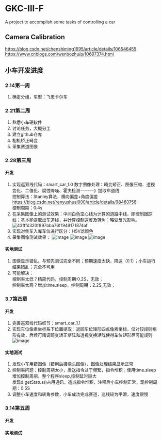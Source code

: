 # GKC-III-F
A project to accomplish some tasks of controlling a car


## Camera Calibration
https://blog.csdn.net/chenshiming1995/article/details/106546455
https://www.cnblogs.com/wenbozhu/p/10697374.html


## 小车开发进度
### 2.14第一周
1. 确定分组，车型：飞思卡尔车
### 2.21第二周
1. 熟悉小车硬软件
2. 讨论任务，大概分工
3. 建立github仓库
4. 相机矫正畸变
5. 采集赛道图像

### 2.28第三周
#### 开发
1. 实现巡双线代码：smart_car_1.0
   数字图像处理：畸变矫正、图像压缩、透视变化、二值化、腐蚀降噪、霍夫检测-------》提取车道线\
   控制算法：Stanley算法，横向偏差+角度偏差\
   https://blog.csdn.net/renyushuai900/article/details/98460758  \
   控制周期：0.4s
2. 在采集图像上的测试效果：中间白色空心线为计算的道路中线，即控制跟踪线；基本能提取出车道线，并计算控制速度及转角；略受反光影响。
![43fffd320f897bba76f1949171874af](https://user-images.githubusercontent.com/62023129/157029778-31c21b97-0f01-448d-afdb-e94a7c1ae788.png)
3. 实现对倒车入库车位进行区分：HSV滤颜色
4. 采集图像测试效果：
![image](https://user-images.githubusercontent.com/62023129/157034840-50eceeb9-2a1b-4e2f-93a1-d0b73a536fd2.png)
![image](https://user-images.githubusercontent.com/62023129/157034986-3284e10b-aa5f-4101-9d23-2b72c27fe4fd.png)
![image](https://user-images.githubusercontent.com/62023129/157035144-a3215b55-9f8f-4ad7-8b18-0389632f5dc4.png)

#### 实地测试
1. 图像显示错乱，与预先测试完全不同；预期速度太快，降速（0.1）；小车运行结果错乱；完全不可用 
2. 可能解决：\
   控制率太低？精简代码，控制周期:0.2S，无效；\
   控制率太高？增加time.sleep，控制周期：2.2S,无效；

### 3.7第四周
#### 开发
1. 完善巡双线代码细节：smart_car_1.1
2. 实现车位像素坐标系下位置提取：返回车位矩形四点像素坐标，仅对较规则矩形有效，后续可精调畸变矫正矩阵和透视变换矩阵使得车位矩形尽可能规则
![image](https://user-images.githubusercontent.com/62023129/157039261-8841d77e-6dd7-40f6-93fa-7a61a65afb7a.png)

#### 实地测试
1. 发现小车用错图像（错用后摄像头图像），图像处理结果显示正常
2. 控制率问题：控制周期太小，发送指令过于频繁，指令堆积；使用time.sleep增加控制周期，整个程序sleep,控制延时巨大\
   发现d.getStatus()占用通讯，造成指令堆积，注释后小车控制正常，现控制周期：0.5S
3. 调整小车速度和转角参数，小车成功完成赛道，巡线较为平滑，速度很慢


### 3.14第五周
#### 开发

#### 实地测试


